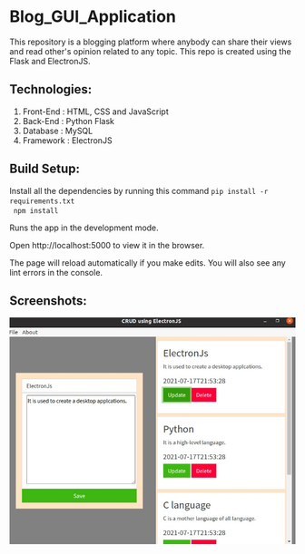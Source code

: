 # Blog_GUI_Application  

This repository is a blogging platform where anybody can share their views and read other's opinion related to any topic. This repo is created using the Flask and ElectronJS.  

## Technologies:  
1) Front-End : HTML, CSS and JavaScript
2) Back-End : Python Flask
3) Database : MySQL
4) Framework : ElectronJS

## Build Setup:
Install all the dependencies by running this command `pip install -r requirements.txt`  
    ` npm install`  
    
Runs the app in the development mode.   

Open http://localhost:5000 to view it in the browser.

The page will reload automatically if you make edits.
You will also see any lint errors in the console.

## Screenshots:  
![Home Page](https://github.com/shubhamjain31/Blog_GUI_Application/blob/main/Screenshots/GUI_app.jpg)
